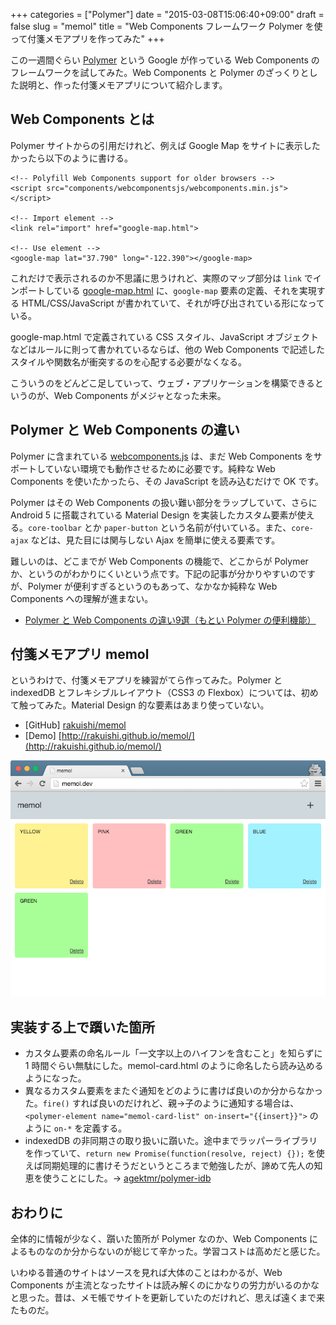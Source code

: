 +++
categories = ["Polymer"]
date = "2015-03-08T15:06:40+09:00"
draft = false
slug = "memol"
title = "Web Components フレームワーク Polymer を使って付箋メモアプリを作ってみた"
+++

この一週間ぐらい [Polymer](https://www.polymer-project.org/) という Google が作っている Web Components のフレームワークを試してみた。Web Components と Polymer のざっくりとした説明と、作った付箋メモアプリについて紹介します。

## Web Components とは

Polymer サイトからの引用だけれど、例えば Google Map をサイトに表示したかったら以下のように書ける。

	<!-- Polyfill Web Components support for older browsers -->
	<script src="components/webcomponentsjs/webcomponents.min.js"></script>

	<!-- Import element -->
	<link rel="import" href="google-map.html">

	<!-- Use element -->
	<google-map lat="37.790" long="-122.390"></google-map>

これだけで表示されるのか不思議に思うけれど、実際のマップ部分は `link` でインポートしている [google-map.html](https://github.com/GoogleWebComponents/google-map/blob/master/google-map.html) に、`google-map` 要素の定義、それを実現する HTML/CSS/JavaScript が書かれていて、それが呼び出されている形になっている。

google-map.html で定義されている CSS スタイル、JavaScript オブジェクトなどはルールに則って書かれているならば、他の Web Components で記述したスタイルや関数名が衝突するのを心配する必要がなくなる。

こういうのをどんどこ足していって、ウェブ・アプリケーションを構築できるというのが、Web Components がメジャとなった未来。

## Polymer と Web Components の違い

Polymer に含まれている [webcomponents.js](https://github.com/WebComponents/webcomponentsjs) は、まだ Web Components をサポートしていない環境でも動作させるために必要です。純粋な Web Components を使いたかったら、その JavaScript を読み込むだけで OK です。

Polymer はその Web Components の扱い難い部分をラップしていて、さらに Android 5 に搭載されている Material Design を実装したカスタム要素が使える。`core-toolbar` とか `paper-button` という名前が付いている。また、`core-ajax` などは、見た目には関与しない Ajax を簡単に使える要素です。

難しいのは、どこまでが Web Components の機能で、どこからが Polymer か、というのがわかりにくいという点です。下記の記事が分かりやすいのですが、Polymer が便利すぎるというのもあって、なかなか純粋な Web Components への理解が進まない。

* [Polymer と Web Components の違い9選（もとい Polymer の便利機能）](http://havelog.ayumusato.com/develop/webcomponents/e603-diff_of_polymer_and_webcomponents.html)

## 付箋メモアプリ memol

というわけで、付箋メモアプリを練習がてら作ってみた。Polymer と indexedDB とフレキシブルレイアウト（CSS3 の Flexbox）については、初めて触ってみた。Material Design 的な要素はあまり使っていない。

* [GitHub] [rakuishi/memol](https://github.com/rakuishi/memol)
* [Demo] [http://rakuishi.github.io/memol/](http://rakuishi.github.io/memol/)

![memol](https://raw.githubusercontent.com/rakuishi/static/master/images/memol.png)

## 実装する上で躓いた箇所

* カスタム要素の命名ルール「一文字以上のハイフンを含むこと」を知らずに 1 時間ぐらい無駄にした。memol-card.html のように命名したら読み込めるようになった。
* 異なるカスタム要素をまたぐ通知をどのように書けば良いのか分からなかった。`fire()` すれば良いのだけれど、親→子のように通知する場合は、`<polymer-element name="memol-card-list" on-insert="{{insert}}">` のように `on-*` を定義する。
* indexedDB の非同期さの取り扱いに躓いた。途中までラッパーライブラリを作っていて、`return new Promise(function(resolve, reject) {});` を使えば同期処理的に書けそうだというところまで勉強したが、諦めて先人の知恵を使うことにした。→ [agektmr/polymer-idb](https://github.com/agektmr/polymer-idb)

## おわりに

全体的に情報が少なく、躓いた箇所が Polymer なのか、Web Components によるものなのか分からないのが総じて辛かった。学習コストは高めだと感じた。

いわゆる普通のサイトはソースを見れば大体のことはわかるが、Web Components が主流となったサイトは読み解くのにかなりの労力がいるのかなと思った。昔は、メモ帳でサイトを更新していたのだけれど、思えば遠くまで来たものだ。

